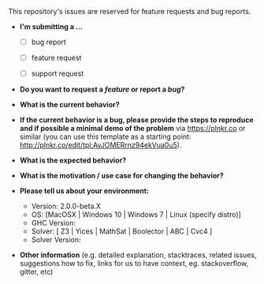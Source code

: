 This repository's issues are reserved for feature requests and bug reports.

* **I'm submitting a ...**
  - [ ] bug report
  - [ ] feature request
  - [ ] support request


* **Do you want to request a *feature* or report a *bug*?**



* **What is the current behavior?**



* **If the current behavior is a bug, please provide the steps to reproduce and if possible a minimal demo of the problem** via
https://plnkr.co or similar (you can use this template as a starting point: http://plnkr.co/edit/tpl:AvJOMERrnz94ekVua0u5).



* **What is the expected behavior?**



* **What is the motivation / use case for changing the behavior?**



* **Please tell us about your environment:**
  
  - Version: 2.0.0-beta.X
  - OS: [MacOSX | Windows 10 | Windows 7 | Linux (specify distro)]
  - GHC Version:
  - Solver: [ Z3 | Yices | MathSat | Boolector | ABC | Cvc4 ]
  - Solver Version:


* **Other information** (e.g. detailed explanation, stacktraces, related issues, suggestions how to fix, links for us to have context, eg. stackoverflow, gitter, etc)
